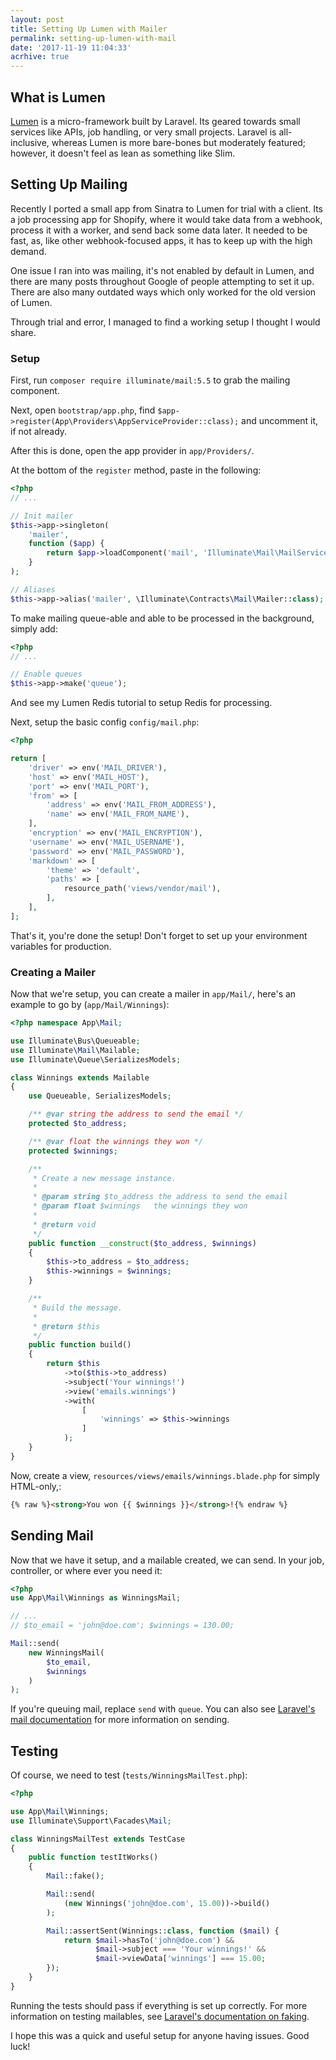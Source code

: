 ```yaml
---
layout: post
title: Setting Up Lumen with Mailer
permalink: setting-up-lumen-with-mail
date: '2017-11-19 11:04:33'
acrhive: true
---
```


## What is Lumen

[Lumen](https://lumen.laravel.com/) is a micro-framework built by Laravel. Its geared towards small services like APIs, job handling, or very small projects. Laravel is all-inclusive, whereas Lumen is more bare-bones but moderately featured; however, it doesn't feel as lean as something like Slim.

## Setting Up Mailing

Recently I ported a small app from Sinatra to Lumen for trial with a client. Its a job processing app for Shopify, where it would take data from a webhook, process it with a worker, and send back some data later. It needed to be fast, as, like other webhook-focused apps, it has to keep up with the high demand.

One issue I ran into was mailing, it's not enabled by default in Lumen, and there are many posts throughout Google of people attempting to set it up. There are also many outdated ways which only worked for the old version of Lumen.

Through trial and error, I managed to find a working setup I thought I would share.

### Setup

First, run `composer require illuminate/mail:5.5` to grab the mailing component.

Next, open `bootstrap/app.php`, find `$app->register(App\Providers\AppServiceProvider::class);` and uncomment it, if not already.

After this is done, open the app provider in `app/Providers/`.

At the bottom of the `register` method, paste in the following:

```php
<?php
// ...

// Init mailer
$this->app->singleton(
    'mailer',
    function ($app) {
        return $app->loadComponent('mail', 'Illuminate\Mail\MailServiceProvider', 'mailer');
    }
);

// Aliases
$this->app->alias('mailer', \Illuminate\Contracts\Mail\Mailer::class);
```

To make mailing queue-able and able to be processed in the background, simply add:

```php
<?php
// ...

// Enable queues
$this->app->make('queue');  
```

And see my Lumen Redis tutorial to setup Redis for processing.

Next, setup the basic config `config/mail.php`:

```php
<?php

return [
    'driver' => env('MAIL_DRIVER'),
    'host' => env('MAIL_HOST'),
    'port' => env('MAIL_PORT'),
    'from' => [
        'address' => env('MAIL_FROM_ADDRESS'),
        'name' => env('MAIL_FROM_NAME'),
    ],
    'encryption' => env('MAIL_ENCRYPTION'),
    'username' => env('MAIL_USERNAME'),
    'password' => env('MAIL_PASSWORD'),
    'markdown' => [
        'theme' => 'default',
        'paths' => [
            resource_path('views/vendor/mail'),
        ],
    ],
];

```

That's it, you're done the setup! Don't forget to set up your environment variables for production.

### Creating a Mailer

Now that we're setup, you can create a mailer in `app/Mail/`, here's an example to go by (`app/Mail/Winnings`):

```php
<?php namespace App\Mail;

use Illuminate\Bus\Queueable;
use Illuminate\Mail\Mailable;
use Illuminate\Queue\SerializesModels;

class Winnings extends Mailable
{
    use Queueable, SerializesModels;

    /** @var string the address to send the email */
    protected $to_address;

    /** @var float the winnings they won */
    protected $winnings;

    /**
     * Create a new message instance.
     *
     * @param string $to_address the address to send the email
     * @param float $winnings   the winnings they won
     * 
     * @return void
     */
    public function __construct($to_address, $winnings)
    {
        $this->to_address = $to_address;
        $this->winnings = $winnings;
    }

    /**
     * Build the message.
     *
     * @return $this
     */
    public function build()
    {
        return $this
            ->to($this->to_address)
            ->subject('Your winnings!')
            ->view('emails.winnings')
            ->with(
                [
                    'winnings' => $this->winnings
                ]
            );
    }
}

```

Now, create a view, `resources/views/emails/winnings.blade.php` for simply HTML-only,:

```html
{% raw %}<strong>You won {{ $winnings }}</strong>!{% endraw %}
```

## Sending Mail

Now that we have it setup, and a mailable created, we can send. In your job, controller, or where ever you need it:

```php
<?php
use App\Mail\Winnings as WinningsMail;

// ...
// $to_email = 'john@doe.com'; $winnings = 130.00;

Mail::send(
    new WinningsMail(
        $to_email,
        $winnings
    )
);
```

If you're queuing mail, replace `send` with `queue`. You can also see [Laravel's mail documentation](https://laravel.com/docs/5.5/mail#sending-mail) for more information on sending.

## Testing

Of course, we need to test (`tests/WinningsMailTest.php`):

```php
<?php

use App\Mail\Winnings;
use Illuminate\Support\Facades\Mail;

class WinningsMailTest extends TestCase
{
    public function testItWorks()
    {
        Mail::fake();

        Mail::send(
            (new Winnings('john@doe.com', 15.00))->build()
        );

        Mail::assertSent(Winnings::class, function ($mail) {
            return $mail->hasTo('john@doe.com') &&
                   $mail->subject === 'Your winnings!' &&
                   $mail->viewData['winnings'] === 15.00;
        });
    }
}
```

Running the tests should pass if everything is set up correctly. For more information on testing mailables, see [Laravel's documentation on faking](https://laravel.com/docs/5.5/mocking#mail-fake).

I hope this was a quick and useful setup for anyone having issues. Good luck!
